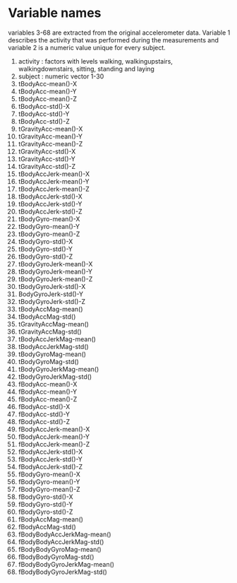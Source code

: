 # Variable names
variables 3-68 are extracted from the original accelerometer data. Variable 1 describes the activity that was performed during the measurements and variable 2 is a numeric value unique for every subject.

1.  activity : factors with levels walking, walkingupstairs, walkingdownstairs, sitting, standing and laying
2.  subject : numeric vector 1-30
3.  tBodyAcc-mean()-X
4.  tBodyAcc-mean()-Y
5.  tBodyAcc-mean()-Z
6.  tBodyAcc-std()-X
7.  tBodyAcc-std()-Y
8.  tBodyAcc-std()-Z
9.  tGravityAcc-mean()-X
10. tGravityAcc-mean()-Y
11. tGravityAcc-mean()-Z
12. tGravityAcc-std()-X
13. tGravityAcc-std()-Y
14. tGravityAcc-std()-Z
15. tBodyAccJerk-mean()-X
16. tBodyAccJerk-mean()-Y
17. tBodyAccJerk-mean()-Z
18. tBodyAccJerk-std()-X
19. tBodyAccJerk-std()-Y
20. tBodyAccJerk-std()-Z
21. tBodyGyro-mean()-X
22. tBodyGyro-mean()-Y
23. tBodyGyro-mean()-Z
24. tBodyGyro-std()-X
25. tBodyGyro-std()-Y
26. tBodyGyro-std()-Z
27. tBodyGyroJerk-mean()-X
28. tBodyGyroJerk-mean()-Y
29. tBodyGyroJerk-mean()-Z
30. tBodyGyroJerk-std()-X
31. BodyGyroJerk-std()-Y
32. tBodyGyroJerk-std()-Z
33. tBodyAccMag-mean()
34. tBodyAccMag-std()
35. tGravityAccMag-mean()
36. tGravityAccMag-std()
37. tBodyAccJerkMag-mean()
38. tBodyAccJerkMag-std()
39. tBodyGyroMag-mean()
40. tBodyGyroMag-std()
41. tBodyGyroJerkMag-mean()
42. tBodyGyroJerkMag-std()
42. fBodyAcc-mean()-X
43. fBodyAcc-mean()-Y
44. fBodyAcc-mean()-Z
45. fBodyAcc-std()-X
46. fBodyAcc-std()-Y
47. fBodyAcc-std()-Z
48. fBodyAccJerk-mean()-X
49. fBodyAccJerk-mean()-Y
50. fBodyAccJerk-mean()-Z
51. fBodyAccJerk-std()-X
52. fBodyAccJerk-std()-Y
53. fBodyAccJerk-std()-Z
54. fBodyGyro-mean()-X
55. fBodyGyro-mean()-Y
56. fBodyGyro-mean()-Z
57. fBodyGyro-std()-X
58. fBodyGyro-std()-Y
59. fBodyGyro-std()-Z
60. fBodyAccMag-mean()
61. fBodyAccMag-std()
62. fBodyBodyAccJerkMag-mean()
63. fBodyBodyAccJerkMag-std()
64. fBodyBodyGyroMag-mean()
65. fBodyBodyGyroMag-std()
66. fBodyBodyGyroJerkMag-mean()
67. fBodyBodyGyroJerkMag-std()

